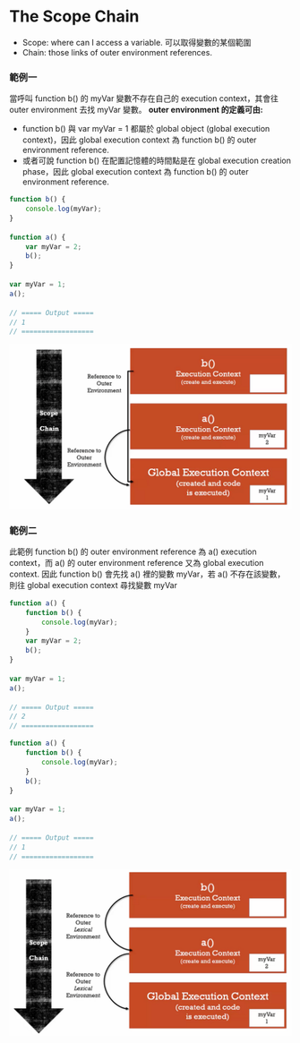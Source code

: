 ﻿# The Scope Chain

- Scope: where can I access a variable. 可以取得變數的某個範圍
- Chain: those links of outer environment references.

### 範例一
當呼叫 function b() 的 myVar 變數不存在自己的 execution context，其會往 outer environment 去找 myVar 變數。
**outer environment 的定義可由:**
- function b() 與 var myVar = 1 都屬於 global object (global execution context)，因此 global execution context 為 function b() 的 outer environment reference.
- 或者可說 function b() 在配置記憶體的時間點是在 global execution creation phase，因此 global execution context 為 function b() 的 outer environment reference.

```javascript
function b() {
    console.log(myVar);
}

function a() {
    var myVar = 2;
    b();
}

var myVar = 1;
a();

// ===== Output =====
// 1
// ==================
```

![Alt text](scope_chain_ex1.png)

### 範例二
此範例 function b() 的 outer environment reference 為 a() execution context，而 a() 的 outer environment reference 又為 global execution context. 因此 function b() 會先找 a() 裡的變數 myVar，若 a() 不存在該變數，則往 global execution context 尋找變數 myVar
```javascript
function a() {
    function b() {
        console.log(myVar);
    }
    var myVar = 2;
    b();
}

var myVar = 1;
a();

// ===== Output =====
// 2
// ==================
```

```javascript
function a() {
    function b() {
        console.log(myVar);
    }
    b();
}

var myVar = 1;
a();

// ===== Output =====
// 1
// ==================
```

![Alt text](scope_chain_ex2.png)